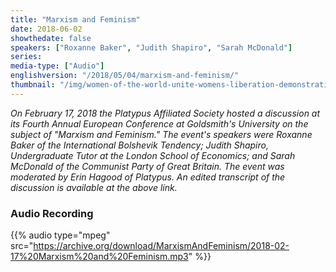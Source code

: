 ```yaml
---
title: "Marxism and Feminism"
date: 2018-06-02
showthedate: false
speakers: ["Roxanne Baker", "Judith Shapiro", "Sarah McDonald"]
series:
media-type: ["Audio"]
englishversion: "/2018/05/04/marxism-and-feminism/"
thumbnail: "/img/women-of-the-world-unite-womens-liberation-demonstration-august-26-1970.jpg"
---
```


*On February 17, 2018 the Platypus Affiliated Society hosted a discussion at its Fourth Annual European Conference at Goldsmith's University on the subject of "Marxism and Feminism." The event's speakers were Roxanne Baker of the International Bolshevik Tendency; Judith Shapiro, Undergraduate Tutor at the London School of Economics; and Sarah McDonald of the Communist Party of Great Britain. The event was moderated by Erin Hagood of Platypus. An edited transcript of the discussion is available at the above link.*


### Audio Recording

{{% audio type="mpeg" src="https://archive.org/download/MarxismAndFeminism/2018-02-17%20Marxism%20and%20Feminism.mp3" %}}
